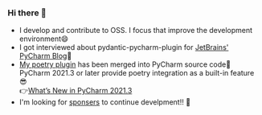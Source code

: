 ### Hi there 👋

- I develop and contribute to OSS. I focus that improve the development environment😄 
- I got interviewed about pydantic-pycharm-plugin for [JetBrains' PyCharm Blog](https://blog.jetbrains.com/pycharm/2020/04/interview-koudai-aono-author-of-pydantic-plugin-for-pycharm/):microphone:  
- [My poetry plugin](https://github.com/koxudaxi/poetry-pycharm-plugin) has been merged into PyCharm source code🎉  
  PyCharm 2021.3 or later provide poetry integration as a built-in feature😎  
  👉[What’s New in PyCharm 2021.3](https://www.jetbrains.com/pycharm/whatsnew/2021-3/)
- I'm looking for [sponsers](https://github.com/sponsors/koxudaxi) to continue develpment!! :rocket: 

